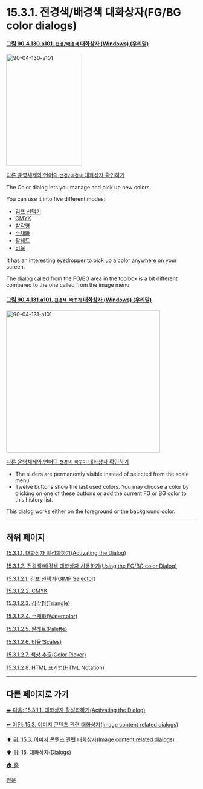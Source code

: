 # 15.3.1. 전경색/배경색 대화상자(FG/BG color dialogs)

<a id="90-04-130-a101"></a>

#### [그림 90.4.130.a101. `전경/배경색` 대화상자 (Windows) (우리말)](./90-04-0130-fg_bg_color.md#90-04-130-a101)
<img width="200" height="296" alt="90-04-130-a101" src="https://github.com/wonder13662/gimp/assets/15767104/1e8cfe62-38e4-4ea5-a82c-9a9f29856e9d" />

[다른 운영체제와 언어의 `전경/배경색` 대화상자 확인하기](./90-04-0130-fg_bg_color.md#90-04-130-a102)

The Color dialog lets you manage and pick up new colors.

You can use it into five different modes:

- [김프 선택기](./15-03-01-02-01-gimp_selector.md)
- [CMYK](./15-03-01-02-02-cmyk.md)
- [삼각형](./15-03-01-02-03-triangle.md)
- [수채화](./15-03-01-02-04-watercolor.md)
- [팔레트](./15-03-01-02-05-palette.md)
- [비율](./15-03-01-02-06-scales.md)

It has an interesting eyedropper to pick up a color anywhere on your screen.

The dialog called from the FG/BG area in the toolbox is a bit different compared to the one called from the image menu:

<a id="90-04-131-a101"></a>

#### [그림 90.4.131.a101. `전경색 바꾸기` 대화상자 (Windows) (우리말)](./90-04-0131-change_foreground_color.md#90-04-131-a101)
<img width="407" height="376" alt="90-04-131-a101" src="https://github.com/wonder13662/gimp/assets/15767104/a71ce7e2-9b14-4f9d-9434-807f0b4f2821" />

[다른 운영체제와 언어의 `전경색 바꾸기` 대화상자 확인하기](./90-04-0131-change_foreground_color.md#90-04-131-a102)

- The sliders are permanently visible instead of selected from the scale menu
- Twelve buttons show the last used colors. You may choose a color by clicking on one of these buttons or add the current FG or BG color to this history list.

This dialog works either on the foreground or the background color.

***

## 하위 페이지

[15.3.1.1. 대화상자 활성화하기(Activating the Dialog)](./15-03-01-01-activating_the_dialog.md)

[15.3.1.2. 전경색/배경색 대화상자 사용하기(Using the FG/BG color Dialog)](./15-03-01-02-00-using_the_fg_bg_color_dialog.md)

[15.3.1.2.1. 김프 선택기(GIMP Selector)](./15-03-01-02-01-gimp_selector.md)

[15.3.1.2.2. CMYK](./15-03-01-02-02-cmyk.md)

[15.3.1.2.3. 삼각형(Triangle)](./15-03-01-02-03-triangle.md)

[15.3.1.2.4. 수채화(Watercolor)](./15-03-01-02-04-watercolor.md)

[15.3.1.2.5. 팔레트(Palette)](./15-03-01-02-05-palette.md)

[15.3.1.2.6. 비율(Scales)](./15-03-01-02-06-scales.md)

[15.3.1.2.7. 색상 추출(Color Picker)](./15-03-01-02-07-color_picker.md)

[15.3.1.2.8. HTML 표기법(HTML Notation)](./15-03-01-02-08-html_notation.md)

***

## 다른 페이지로 가기

[➡️ 다음: 15.3.1.1. 대화상자 활성화하기(Activating the Dialog)](./15-03-01-01-activating_the_dialog.md)

[⬅️ 이전: 15.3. 이미지 콘텐츠 관련 대화상자(Image content related dialogs)](./15-03-00-image-content-related-dialogs.md)

[⬆️ 위: 15.3. 이미지 콘텐츠 관련 대화상자(Image content related dialogs)](./15-03-00-image-content-related-dialogs.md)

[⬆️ 위: 15. 대화상자(Dialogs)](./15-00-dialogs.md)

[🏠 홈](./00-home.md)

[원문](https://docs.gimp.org/2.10/ko/gimp-dialogs-content.html#gimp-color-dialog)